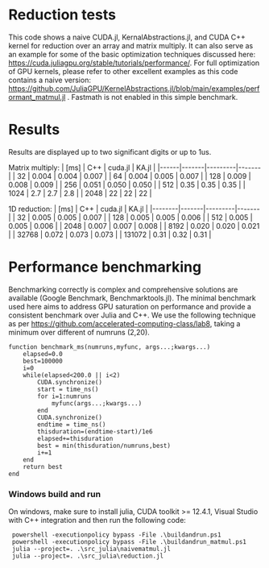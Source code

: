 # Reduction tests
This code shows a naive CUDA.jl, KernalAbstractions.jl, and CUDA C++ kernel for reduction over an array and matrix multiply. It can also serve as an example for some of the basic optimization techniques discussed here: https://cuda.juliagpu.org/stable/tutorials/performance/. For full optimization of GPU kernels, please refer to other excellent examples as this code contains a naive version: https://github.com/JuliaGPU/KernelAbstractions.jl/blob/main/examples/performant_matmul.jl . Fastmath is not enabled in this simple benchmark.

# Results

Results are displayed up to two significant digits or up to 1us.

Matrix multiply:
| [ms] | C++   | cuda.jl | KA.jl |
|------|-------|---------|-------|
| 32   | 0.004 | 0.004   | 0.007 |
| 64   | 0.004 | 0.005   | 0.007 |
| 128  | 0.009 | 0.008   | 0.009 |
| 256  | 0.051 | 0.050   | 0.050 |
| 512  | 0.35  | 0.35    | 0.35  |
| 1024 | 2.7   | 2.7     | 2.8   |
| 2048 | 22    | 22      | 22    |

1D reduction:
| [ms]   | C++   | cuda.jl | KA.jl |
|--------|-------|---------|-------|
| 32     | 0.005 | 0.005   | 0.007 |
| 128    | 0.005 | 0.005   | 0.006 |
| 512    | 0.005 | 0.005   | 0.006 |
| 2048   | 0.007 | 0.007   | 0.008 |
| 8192   | 0.020 | 0.020   | 0.021 |
| 32768  | 0.072 | 0.073   | 0.073 |
| 131072 | 0.31  | 0.32    | 0.31  |


# Performance benchmarking

Benchmarking correctly is complex and comprehensive solutions are available (Google Benchmark, Benchmarktools.jl). The minimal benchmark used here aims to address GPU saturation on performance and provide a consistent benchmark over Julia and C++.  We use the following technique as per https://github.com/accelerated-computing-class/lab8, taking a minimum over different of numruns (2,20). 

```
function benchmark_ms(numruns,myfunc, args...;kwargs...)
    elapsed=0.0
    best=100000
    i=0
    while(elapsed<200.0 || i<2)
        CUDA.synchronize()
        start = time_ns()
        for i=1:numruns
            myfunc(args...;kwargs...)
        end
        CUDA.synchronize()
        endtime = time_ns()
        thisduration=(endtime-start)/1e6
        elapsed+=thisduration
        best = min(thisduration/numruns,best)
        i+=1
    end
    return best
end
 ```

### Windows build and run

On windows, make sure to install julia, CUDA toolkit >= 12.4.1, Visual Studio with C++ integration and then run the following code:
```
 powershell -executionpolicy bypass -File .\buildandrun.ps1
 powershell -executionpolicy bypass -File .\buildandrun_matmul.ps1
 julia --project=. .\src_julia\naivematmul.jl 
 julia --project=. .\src_julia\reduction.jl 
 ```

